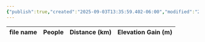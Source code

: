 ```yaml
---
{"publish":true,"created":"2025-09-03T13:35:59.402-06:00","modified":"2025-09-03T14:42:10.333-06:00","published":"2025-09-03T14:42:10.333-06:00","tags":["route"],"cssclasses":"","elevation":null,"region":"Banff","location":"51.2298772, -115.5845135","DWYT":"Don’t do","Kane":null,"completed":true}
---
```



| file name | People | Distance (km) | Elevation Gain (m) |
| --------- | ------ | ------------- | ------------------ |